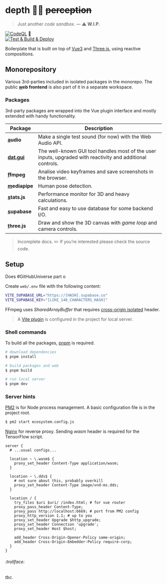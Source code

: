 # depth 🧘‍♀️ ~~perception~~

> Just another _code sandbox_. — :warning: **W.I.P.**

[![CodeQL](https://github.com/SubZtep/depth/actions/workflows/codeql-analysis.yml/badge.svg)](https://github.com/SubZtep/depth/actions/workflows/codeql-analysis.yml)
:balloon: \
[![Test & Build & Deploy](https://github.com/SubZtep/depth/actions/workflows/deploy.yml/badge.svg)](https://github.com/SubZtep/depth/actions/workflows/deploy.yml)

Boilerplate that is built on top of [Vue3](https://v3.vuejs.org/api/sfc-script-setup.html) and [Three.js](https://threejs.org/), using reactive compositions.

## Monorepository

Various 3rd-parties included in isolated packages in the monorepo. The public **[w](./web#readme)eb frontend** is also part of it in a separate workspace.

### Packages

3rd-party packages are wrapped into the Vue plugin interface and mostly extended with handy functionality.

| Package                                    | Description                                                                                                      |
| ------------------------------------------ | ---------------------------------------------------------------------------------------------------------------- |
| **[a](packages/audio#readme)udio**         | Make a single test sound (for now) with the Web Audio API.                                                       |
| **[dat.gui](packages/dat.gui#readme)**     | The well-known GUI tool handles most of the user inputs, upgraded with reactivity and additional controls. |
| **[f](packages/ffmpeg#readme)fmpeg**       | Analise video keyframes and save screenshots in the browser.                                                     |
| **[m](packages/mediapipe#readme)ediapipe** | Human pose detection.                                                                                            |
| **[s](packages/stats.js#readme)tats.js**   | Performance monitor for 3D and heavy calculations.                                                               |
| **[s](packages/supabase#readme)upabase**   | Fast and easy to use database for some backend I/O.                                                              |
| **[t](packages/three.js#readme)hree.js**   | Draw and show the 3D canvas with _game loop_ and camera controls.                                                |

> Incomplete docs. :pencil2: If you’re interested please check the source code.

## Setup

Does #GitHubUniverse part o

Create `web/.env` file with the following content:

```sh
VITE_SUPABASE_URL="https://[HASH].supabase.co"
VITE_SUPABASE_KEY="[LIKE_148_CHARACTERS_HASH]"
```

FFmpeg uses _SharedArrayBuffer_ that requires [cross-origin isolated](https://developer.chrome.com/blog/enabling-shared-array-buffer/) header.

> A [Vite plugin](https://github.com/chaosprint/vite-plugin-cross-origin-isolation) is configured in the project for local server.

### Shell commands

To build all the packages, [pnpm](https://pnpm.io/installation) is required.

```sh
# download dependencies
$ pnpm install

# build packages and web
$ pnpm build

# run local server
$ pnpm dev
```

### Server hints

[PM2](https://pm2.keymetrics.io/docs/usage/quick-start/) is for Node process management. A basic configuration file is in the project root.

```sh
$ pm2 start ecosystem.config.js
```

[Nginx](https://docs.nginx.com/nginx/admin-guide/web-server/reverse-proxy/) for reverse proxy. Sending _wasm_ header is required for the TensorFlow script.

```nginx
server {
  # ...usual configs...

  location ~ \.wasm$ {
    proxy_set_header Content-Type application/wasm;
  }

  location ~ \.dds$ {
    # not sure about this, probably overkill
    proxy_set_header Content-Type image/vnd-ms.dds;
  }

  location / {
    try_files $uri $uri/ /index.html; # for vue router
    proxy_pass_header Content-Type;
    proxy_pass http://localhost:6669; # port from PM2 config
    proxy_http_version 1.1; # up to you
    proxy_set_header Upgrade $http_upgrade;
    proxy_set_header Connection 'upgrade';
    proxy_set_header Host $host;

    add_header Cross-Origin-Opener-Policy same-origin;
    add_header Cross-Origin-Embedder-Policy require-corp;
  }
}
```

###### :trollface:

_tbc._
